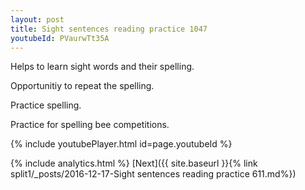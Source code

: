 ```yaml
---
layout: post
title: Sight sentences reading practice 1047
youtubeId: PVaurwTt35A
---
```

 
 
Helps to learn sight words and their spelling.

Opportunitiy to repeat the spelling. 

Practice spelling. 
 
Practice for spelling bee competitions. 
 
{% include youtubePlayer.html id=page.youtubeId %}
 
 
{% include analytics.html %} 
[Next]({{ site.baseurl }}{% link  split1/_posts/2016-12-17-Sight sentences reading practice 611.md%})
 
